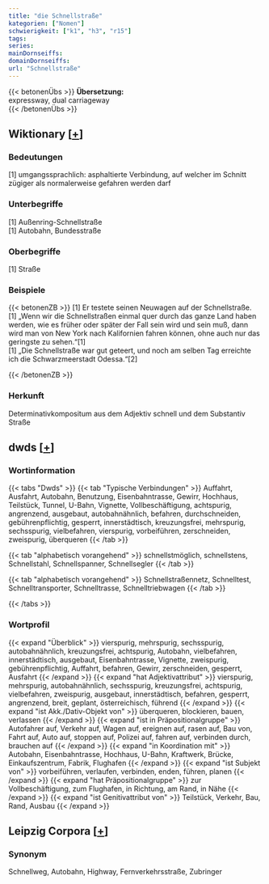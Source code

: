 ```yaml
---
title: "die Schnellstraße"
kategorien: ["Nomen"]
schwierigkeit: ["k1", "h3", "r15"]
tags:
series:
mainDornseiffs:
domainDornseiffs:
url: "Schnellstraße"
---
```


{{< betonenÜbs >}}
**Übersetzung:**  
expressway, dual carriageway  
{{< /betonenÜbs >}}

## Wiktionary [[+](https://de.wiktionary.org/wiki/Schnellstraße)]

### Bedeutungen
[1] umgangssprachlich: asphaltierte Verbindung, auf welcher im Schnitt zügiger als normalerweise gefahren werden darf  

### Unterbegriffe
[1] Außenring-Schnellstraße  
[1] Autobahn, Bundesstraße  

### Oberbegriffe
[1] Straße  

### Beispiele
{{< betonenZB >}}
[1] Er testete seinen Neuwagen auf der Schnellstraße.  
[1] „Wenn wir die Schnellstraßen einmal quer durch das ganze Land haben werden, wie es früher oder später der Fall sein wird und sein muß, dann wird man von New York nach Kalifornien fahren können, ohne auch nur das geringste zu sehen.“[1]  
[1] „Die Schnellstraße war gut geteert, und noch am selben Tag erreichte ich die Schwarzmeerstadt Odessa.“[2]  

{{< /betonenZB >}}
### Herkunft
Determinativkompositum aus dem Adjektiv schnell und dem Substantiv Straße  



## dwds [[+](https://www.dwds.de/wb/Schnellstraße)]

### Wortinformation
{{< tabs "Dwds" >}}
{{< tab "Typische Verbindungen" >}}
Auffahrt, Ausfahrt, Autobahn, Benutzung, Eisenbahntrasse, Gewirr, Hochhaus, Teilstück, Tunnel, U-Bahn, Vignette, Vollbeschäftigung, achtspurig, angrenzend, ausgebaut, autobahnähnlich, befahren, durchschneiden, gebührenpflichtig, gesperrt, innerstädtisch, kreuzungsfrei, mehrspurig, sechsspurig, vielbefahren, vierspurig, vorbeiführen, zerschneiden, zweispurig, überqueren
{{< /tab >}}

{{< tab "alphabetisch vorangehend" >}}
schnellstmöglich, schnellstens, Schnellstahl, Schnellspanner, Schnellsegler
{{< /tab >}}

{{< tab "alphabetisch vorangehend" >}}
Schnellstraßennetz, Schnelltest, Schnelltransporter, Schnelltrasse, Schnelltriebwagen
{{< /tab >}}

{{< /tabs >}}

### Wortprofil
{{< expand "Überblick" >}} vierspurig, mehrspurig, sechsspurig, autobahnähnlich, kreuzungsfrei, achtspurig, Autobahn, vielbefahren, innerstädtisch, ausgebaut, Eisenbahntrasse, Vignette, zweispurig, gebührenpflichtig, Auffahrt, befahren, Gewirr, zerschneiden, gesperrt, Ausfahrt {{< /expand >}}
{{< expand "hat Adjektivattribut" >}} vierspurig, mehrspurig, autobahnähnlich, sechsspurig, kreuzungsfrei, achtspurig, vielbefahren, zweispurig, ausgebaut, innerstädtisch, befahren, gesperrt, angrenzend, breit, geplant, österreichisch, führend {{< /expand >}}
{{< expand "ist Akk./Dativ-Objekt von" >}} überqueren, blockieren, bauen, verlassen {{< /expand >}}
{{< expand "ist in Präpositionalgruppe" >}} Autofahrer auf, Verkehr auf, Wagen auf, ereignen auf, rasen auf, Bau von, Fahrt auf, Auto auf, stoppen auf, Polizei auf, fahren auf, verbinden durch, brauchen auf {{< /expand >}}
{{< expand "in Koordination mit" >}} Autobahn, Eisenbahntrasse, Hochhaus, U-Bahn, Kraftwerk, Brücke, Einkaufszentrum, Fabrik, Flughafen {{< /expand >}}
{{< expand "ist Subjekt von" >}} vorbeiführen, verlaufen, verbinden, enden, führen, planen {{< /expand >}}
{{< expand "hat Präpositionalgruppe" >}} zur Vollbeschäftigung, zum Flughafen, in Richtung, am Rand, in Nähe {{< /expand >}}
{{< expand "ist Genitivattribut von" >}} Teilstück, Verkehr, Bau, Rand, Ausbau {{< /expand >}}

## Leipzig Corpora [[+](https://corpora.uni-leipzig.de/en/res?word=Schnellstraße&corpusId=deu_newscrawl-public_2018)]


### Synonym
Schnellweg, Autobahn, Highway, Fernverkehrsstraße, Zubringer

